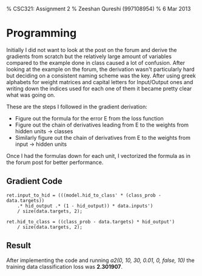 % CSC321: Assignment 2
% Zeeshan Qureshi (997108954)
% 6 Mar 2013

Programming
===========

Initially I did not want to look at the post on the forum and derive the
gradients from scratch but the relatively large amount of variables
compared to the example done in class caused a lot of confusion. After
looking at the example on the forum, the derivation wasn't particularly
hard but deciding on a consistent naming scheme was the key. After using
greek alphabets for weight matrices and capital letters for Input/Output
ones and writing down the indices used for each one of them it became
pretty clear what was going on.

These are the steps I followed in the gradient derivation:

  + Figure out the formula for the error E from the loss function
  + Figure out the chain of derivatives leading from E to the
    weights from hidden units -> classes
  + Similarly figure out the chain of derivatives from E to the
    weights from input -> hidden units

Once I had the formulas down for each unit, I vectorized the formula as in
the forum post for better performance.

Gradient Code
-------------

    ret.input_to_hid = (((model.hid_to_class' * (class_prob - data.targets))
        .* hid_output .* (1 - hid_output)) * data.inputs')
        / size(data.targets, 2);

    ret.hid_to_class = ((class_prob - data.targets) * hid_output')
        / size(data.targets, 2);

Result
------

After implementing the code and running *a2(0, 10, 30, 0.01, 0, false, 10)*
the training data classification loss was **2.301907**.
